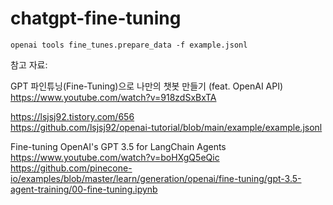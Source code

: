 # chatgpt-fine-tuning

```
openai tools fine_tunes.prepare_data -f example.jsonl
```

참고 자료:  

GPT 파인튜닝(Fine-Tuning)으로 나만의 챗봇 만들기 (feat. OpenAI API)  
https://www.youtube.com/watch?v=918zdSxBxTA

https://lsjsj92.tistory.com/656  
https://github.com/lsjsj92/openai-tutorial/blob/main/example/example.jsonl

Fine-tuning OpenAI's GPT 3.5 for LangChain Agents  
https://www.youtube.com/watch?v=boHXgQ5eQic  
https://github.com/pinecone-io/examples/blob/master/learn/generation/openai/fine-tuning/gpt-3.5-agent-training/00-fine-tuning.ipynb
